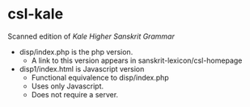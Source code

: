 # csl-kale
Scanned edition of *Kale Higher Sanskrit Grammar*

* disp/index.php is the php version.  
  * A link to this version appears in sanskrit-lexicon/csl-homepage
* disp1/index.html is Javascript version
  * Functional equivalence to disp/index.php
  * Uses only Javascript.
  * Does not require a server.
  